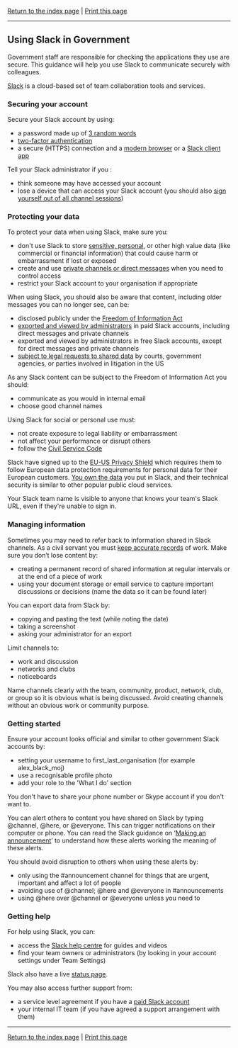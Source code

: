 [Return to the index page](/using-cloud/help-for-end-users/) | [Print this page](https://gitprint.com/alphagov/using-cloud/blob/master/help-for-end-users/Slack/Using-Slack-securely.md)

***

## Using Slack in Government

Government staff are responsible for checking the applications they use are secure. This guidance will help you use Slack to communicate securely with colleagues.

[Slack](https://slack.com/) is a cloud-based set of team collaboration tools and services.

### Securing your account
Secure your Slack account by using:

* a password made up of [3 random words](https://www.ncsc.gov.uk/blog-post/three-random-words-or-thinkrandom-0)
* [two-factor authentication](https://get.slack.help/hc/en-us/articles/204509068-Set-up-two-factor-authentication)
* a secure (HTTPS) connection and a [modern browser](https://whatbrowser.org/) or a [Slack client app](https://slack.com/downloads/)

Tell your Slack administrator if you :

* think someone may have accessed your account
* lose a device that can access your Slack account (you should also [sign yourself out of all channel sessions](https://www.bettercloud.com/monitor/the-academy/how-to-sign-out-of-slack-on-all-devices-at-once/))

### Protecting your data

To protect your data when using Slack, make sure you:

* don't use Slack to store [sensitive, personal](https://ico.org.uk/for-organisations/guide-to-data-protection/key-definitions/), or other high value data (like commercial or financial information) that could cause harm or embarrassment if lost or exposed
* create and use [private channels or direct messages](https://get.slack.help/hc/en-us/articles/201925108-About-channels-and-direct-messages) when you need to control access
* restrict your Slack account to your organisation if appropriate

When using Slack, you should also be aware that content, including older messages you can no longer see, can be:

* disclosed publicly under the [Freedom of Information Act](https://ico.org.uk/for-organisations/guide-to-freedom-of-information/what-is-the-foi-act/)
* [exported and viewed by administrators](https://get.slack.help/hc/en-us/articles/204897248-Guide-to-Slack-data-exports) in paid Slack accounts, including direct messages and private channels
* exported and viewed by administrators in free Slack accounts, except for direct messages and private channels
* [subject to legal requests to shared data](https://slack.com/user-data-request-policy) by courts, government agencies, or parties involved in litigation in the US

As any Slack content can be subject to the Freedom of Information Act you should:

* communicate as you would in internal email
* choose good channel names

Using Slack for social or personal use must:

* not create exposure to legal liability or embarrassment
* not affect your performance or disrupt others
* follow the [Civil Service Code](https://www.gov.uk/government/publications/civil-service-code/the-civil-service-code)

Slack have signed up to the [EU-US Privacy Shield](https://govuk.slack.com/privacy-shield-notice) which requires them to follow European data protection requirements for personal data for their European customers. [You own the data](https://slack.com/privacy-policy) you put in Slack, and their technical security is similar to other popular public cloud services.

Your Slack team name is visible to anyone that knows your team's Slack URL, even if they're unable to sign in.

### Managing information

Sometimes you may need to refer back to information shared in Slack channels. As a civil servant you must [keep accurate records](https://www.gov.uk/government/publications/civil-service-code/the-civil-service-code) of work. Make sure you don’t lose content by:

* creating a permanent record of shared information at regular intervals or at the end of a piece of work
* using your document storage or email service to capture important discussions or decisions (name the data so it can be found later)

You can export data from Slack by:

* copying and pasting the text (while noting the date)
* taking a screenshot
* asking your administrator for an export

Limit channels to:

* work and discussion  
* networks and clubs
* noticeboards

Name channels clearly with the team, community, product, network, club, or group so it is obvious what is being discussed. Avoid creating channels without an obvious work or community purpose.

### Getting started

Ensure your account looks official and similar to other government Slack accounts by:

* setting your username to first_last_organisation (for example alex_black_moj)
* use a recognisable profile photo
* add your role to the 'What I do' section

You don't have to share your phone number or Skype account if you don't want to.

You can alert others to content you have shared on Slack by typing @channel, @here, or @everyone. This can trigger notifications on their computer or phone. You can read the Slack guidance on ‘[Making an announcement](https://get.slack.help/hc/en-us/articles/202009646-Make-an-announcement)’ to understand how these alerts working the meaning of these alerts.

You should avoid disruption to others when using these alerts by:

* only using the #announcement channel for things that are urgent, important and affect a lot of people
* avoiding use of @channel; @here and @everyone in #announcements
* using @here over @channel or @everyone unless you need to

### Getting help

For help using Slack, you can:

* access the [Slack help centre](https://get.slack.help/hc/en-us) for guides and videos
* find your team owners or administrators (by looking in your account settings under Team Settings)

Slack also have a live [status page](https://status.slack.com/).

You may also access further support from:

* a service level agreement if you have a [paid Slack account](https://slack.com/pricing)
* your internal IT team (if you have agreed a support arrangement with them)

***

[Return to the index page](/using-cloud/help-for-end-users/) | [Print this page](https://gitprint.com/alphagov/using-cloud/blob/master/help-for-end-users/Slack/Using-Slack-securely.md)

